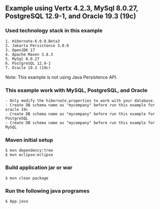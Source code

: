 ## Example using Vertx 4.2.3, MySql 8.0.27, PostgreSQL 12.9-1, and Oracle 19.3 (19c)


### Used technology stack in this example

	1. Hibernate-6.0.0.Beta3
	2. Jakarta Persistence 3.0.0
	3. OpenJDK 17
	4. Apache Maven 3.8.3
	5. MySql 8.0.27
	6. PostgreSQL 12.9-1
	7. Oracle 19.3 (19c)

Note: This example is not using Java Persistence API.


### This example work with MySQL, PostgreSQL, and Oracle

	- Only modify the hibernate.properties to work with your database.
	- Create DB schema name as "mycompany" before run this example for oracle 19c
	- Create DB schema name as "mycompany" before run this example for PostgreSQL
	- Create DB schema name as "mycompany" before run this example for MySQL
	

### Maven initial setup

	$ mvn dependency:tree
	$ mvn eclipse:eclipse


### Build application jar or war

	$ mvn clean package
		

### Run the following java programes

	$ App.java
	
	